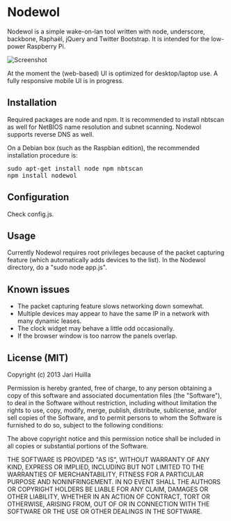 Nodewol
=======

Nodewol is a simple wake-on-lan tool written with node, underscore, backbone, Raphaël, jQuery and Twitter Bootstrap. It is intended for the low-power Raspberry Pi.

![Screenshot](https://raw.github.com/huijar/nodewol/master/public/img/nodewol_scrot.png)

At the moment the (web-based) UI is optimized for desktop/laptop use. A fully responsive mobile UI is in progress.

## Installation

Required packages are node and npm. It is recommended to install nbtscan as well for NetBIOS name resolution and subnet scanning. Nodewol supports reverse DNS as well.

On a Debian box (such as the Raspbian edition), the recommended installation procedure is:

<pre>
sudo apt-get install node npm nbtscan
npm install nodewol
</pre>

## Configuration

Check config.js.

## Usage

Currently Nodewol requires root privileges because of the packet capturing feature (which automatically adds devices to the list). In the Nodewol directory, do a "sudo node app.js".

## Known issues

* The packet capturing feature slows networking down somewhat.
* Multiple devices may appear to have the same IP in a network with many dynamic leases.
* The clock widget may behave a little odd occasionally.
* If the browser window is too narrow the panels overlap.

## License (MIT)

Copyright (c) 2013 Jari Huilla

Permission is hereby granted, free of charge, to any person obtaining a copy of this software and associated documentation files (the "Software"), to deal in the Software without restriction, including without limitation the rights to use, copy, modify, merge, publish, distribute, sublicense, and/or sell copies of the Software, and to permit persons to whom the Software is furnished to do so, subject to the following conditions:

The above copyright notice and this permission notice shall be included in all copies or substantial portions of the Software.

THE SOFTWARE IS PROVIDED "AS IS", WITHOUT WARRANTY OF ANY KIND, EXPRESS OR IMPLIED, INCLUDING BUT NOT LIMITED TO THE WARRANTIES OF MERCHANTABILITY, FITNESS FOR A PARTICULAR PURPOSE AND NONINFRINGEMENT. IN NO EVENT SHALL THE AUTHORS OR COPYRIGHT HOLDERS BE LIABLE FOR ANY CLAIM, DAMAGES OR OTHER LIABILITY, WHETHER IN AN ACTION OF CONTRACT, TORT OR OTHERWISE, ARISING FROM, OUT OF OR IN CONNECTION WITH THE SOFTWARE OR THE USE OR OTHER DEALINGS IN THE SOFTWARE.
